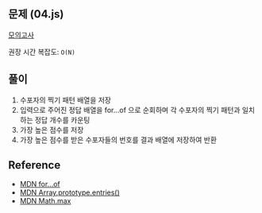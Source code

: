 ## 문제 (04.js)

[모의고사](https://school.programmers.co.kr/learn/courses/30/lessons/42840)

권장 시간 복잡도: `O(N)`

## 풀이

1. 수포자의 찍기 패턴 배열을 저장
2. 입력으로 주어진 정답 배열을 for...of 으로 순회하며 각 수포자의 찍기 패턴과 일치하는 정답 개수를 카운팅
3. 가장 높은 점수를 저장
4. 가장 높은 점수를 받은 수포자들의 번호를 결과 배열에 저장하여 반환

## Reference

- [MDN for...of](https://developer.mozilla.org/en-US/docs/Web/JavaScript/Reference/Statements/for...of)
- [MDN Array.prototype.entries()](https://developer.mozilla.org/en-US/docs/Web/JavaScript/Reference/Global_Objects/Array/entries)
- [MDN Math.max](https://developer.mozilla.org/en-US/docs/Web/JavaScript/Reference/Global_Objects/Math/max)
